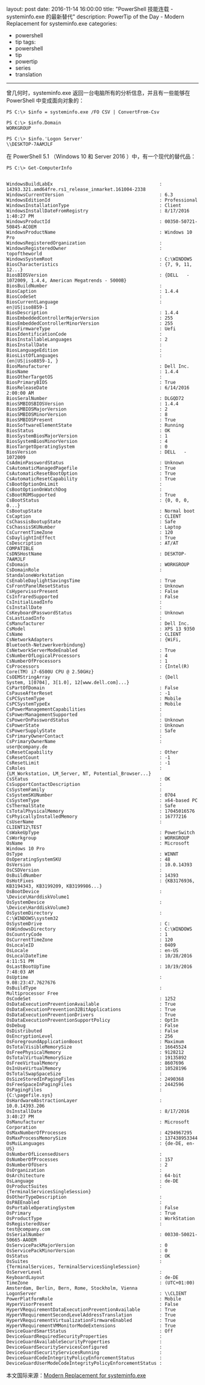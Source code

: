 ﻿layout: post
date: 2016-11-14 16:00:00
title: "PowerShell 技能连载 - systeminfo.exe 的最新替代"
description: PowerTip of the Day - Modern Replacement for systeminfo.exe
categories:
- powershell
- tip
tags:
- powershell
- tip
- powertip
- series
- translation
---
曾几何时，systeminfo.exe 返回一台电脑所有的分析信息，并且有一些能够在 PowerShell 中变成面向对象的：

    PS C:\> $info = systeminfo.exe /FO CSV | ConvertFrom-Csv

    PS C:\> $info.Domain
    WORKGROUP
    
    PS C:\> $info.'Logon Server'
    \\DESKTOP-7AAMJLF

在 PowerShell 5.1 （Windows 10 和 Server 2016 ）中，有一个现代的替代品：

    PS C:\> Get-ComputerInfo
    
    
    WindowsBuildLabEx                                       : 14393.321.amd64fre.rs1_release_inmarket.161004-2338
    WindowsCurrentVersion                                   : 6.3
    WindowsEditionId                                        : Professional
    WindowsInstallationType                                 : Client
    WindowsInstallDateFromRegistry                          : 8/17/2016 1:40:27 PM
    WindowsProductId                                        : 00350-50721-50845-ACOEM
    WindowsProductName                                      : Windows 10 Pro
    WindowsRegisteredOrganization                           : 
    WindowsRegisteredOwner                                  : topoftheworld
    WindowsSystemRoot                                       : C:\WINDOWS
    BiosCharacteristics                                     : {7, 9, 11, 12...}
    BiosBIOSVersion                                         : {DELL   - 1072009, 1.4.4, American Megatrends - 5000B}
    BiosBuildNumber                                         : 
    BiosCaption                                             : 1.4.4
    BiosCodeSet                                             : 
    BiosCurrentLanguage                                     : en|US|iso8859-1
    BiosDescription                                         : 1.4.4
    BiosEmbeddedControllerMajorVersion                      : 255
    BiosEmbeddedControllerMinorVersion                      : 255
    BiosFirmwareType                                        : Uefi
    BiosIdentificationCode                                  : 
    BiosInstallableLanguages                                : 2
    BiosInstallDate                                         : 
    BiosLanguageEdition                                     : 
    BiosListOfLanguages                                     : {en|US|iso8859-1, }
    BiosManufacturer                                        : Dell Inc.
    BiosName                                                : 1.4.4
    BiosOtherTargetOS                                       : 
    BiosPrimaryBIOS                                         : True
    BiosReleaseDate                                         : 6/14/2016 2:00:00 AM
    BiosSeralNumber                                         : DLGQD72
    BiosSMBIOSBIOSVersion                                   : 1.4.4
    BiosSMBIOSMajorVersion                                  : 2
    BiosSMBIOSMinorVersion                                  : 8
    BiosSMBIOSPresent                                       : True
    BiosSoftwareElementState                                : Running
    BiosStatus                                              : OK
    BiosSystemBiosMajorVersion                              : 1
    BiosSystemBiosMinorVersion                              : 4
    BiosTargetOperatingSystem                               : 0
    BiosVersion                                             : DELL   - 1072009
    CsAdminPasswordStatus                                   : Unknown
    CsAutomaticManagedPagefile                              : True
    CsAutomaticResetBootOption                              : True
    CsAutomaticResetCapability                              : True
    CsBootOptionOnLimit                                     : 
    CsBootOptionOnWatchDog                                  : 
    CsBootROMSupported                                      : True
    CsBootStatus                                            : {0, 0, 0, 0...}
    CsBootupState                                           : Normal boot
    CsCaption                                               : CLIENT
    CsChassisBootupState                                    : Safe
    CsChassisSKUNumber                                      : Laptop
    CsCurrentTimeZone                                       : 120
    CsDaylightInEffect                                      : True
    CsDescription                                           : AT/AT COMPATIBLE
    CsDNSHostName                                           : DESKTOP-7AAMJLF
    CsDomain                                                : WORKGROUP
    CsDomainRole                                            : StandaloneWorkstation
    CsEnableDaylightSavingsTime                             : True
    CsFrontPanelResetStatus                                 : Unknown
    CsHypervisorPresent                                     : False
    CsInfraredSupported                                     : False
    CsInitialLoadInfo                                       : 
    CsInstallDate                                           : 
    CsKeyboardPasswordStatus                                : Unknown
    CsLastLoadInfo                                          : 
    CsManufacturer                                          : Dell Inc.
    CsModel                                                 : XPS 13 9350
    CsName                                                  : CLIENT
    CsNetworkAdapters                                       : {WiFi, Bluetooth-Netzwerkverbindung}
    CsNetworkServerModeEnabled                              : True
    CsNumberOfLogicalProcessors                             : 4
    CsNumberOfProcessors                                    : 1
    CsProcessors                                            : {Intel(R) Core(TM) i7-6500U CPU @ 2.50GHz}
    CsOEMStringArray                                        : {Dell System, 1[0704], 3[1.0], 12[www.dell.com]...}
    CsPartOfDomain                                          : False
    CsPauseAfterReset                                       : -1
    CsPCSystemType                                          : Mobile
    CsPCSystemTypeEx                                        : Mobile
    CsPowerManagementCapabilities                           : 
    CsPowerManagementSupported                              : 
    CsPowerOnPasswordStatus                                 : Unknown
    CsPowerState                                            : Unknown
    CsPowerSupplyState                                      : Safe
    CsPrimaryOwnerContact                                   : 
    CsPrimaryOwnerName                                      : user@company.de
    CsResetCapability                                       : Other
    CsResetCount                                            : -1
    CsResetLimit                                            : -1
    CsRoles                                                 : {LM_Workstation, LM_Server, NT, Potential_Browser...}
    CsStatus                                                : OK
    CsSupportContactDescription                             : 
    CsSystemFamily                                          : 
    CsSystemSKUNumber                                       : 0704
    CsSystemType                                            : x64-based PC
    CsThermalState                                          : Safe
    CsTotalPhysicalMemory                                   : 17045016576
    CsPhyicallyInstalledMemory                              : 16777216
    CsUserName                                              : CLIENT12\TEST
    CsWakeUpType                                            : PowerSwitch
    CsWorkgroup                                             : WORKGROUP
    OsName                                                  : Microsoft Windows 10 Pro
    OsType                                                  : WINNT
    OsOperatingSystemSKU                                    : 48
    OsVersion                                               : 10.0.14393
    OsCSDVersion                                            : 
    OsBuildNumber                                           : 14393
    OsHotFixes                                              : {KB3176936, KB3194343, KB3199209, KB3199986...}
    OsBootDevice                                            : \Device\HarddiskVolume1
    OsSystemDevice                                          : \Device\HarddiskVolume3
    OsSystemDirectory                                       : C:\WINDOWS\system32
    OsSystemDrive                                           : C:
    OsWindowsDirectory                                      : C:\WINDOWS
    OsCountryCode                                           : 1
    OsCurrentTimeZone                                       : 120
    OsLocaleID                                              : 0409
    OsLocale                                                : en-US
    OsLocalDateTime                                         : 10/28/2016 4:11:51 PM
    OsLastBootUpTime                                        : 10/19/2016 7:48:03 AM
    OsUptime                                                : 9.08:23:47.7627676
    OsBuildType                                             : Multiprocessor Free
    OsCodeSet                                               : 1252
    OsDataExecutionPreventionAvailable                      : True
    OsDataExecutionPrevention32BitApplications              : True
    OsDataExecutionPreventionDrivers                        : True
    OsDataExecutionPreventionSupportPolicy                  : OptIn
    OsDebug                                                 : False
    OsDistributed                                           : False
    OsEncryptionLevel                                       : 256
    OsForegroundApplicationBoost                            : Maximum
    OsTotalVisibleMemorySize                                : 16645524
    OsFreePhysicalMemory                                    : 9128212
    OsTotalVirtualMemorySize                                : 19135892
    OsFreeVirtualMemory                                     : 8607696
    OsInUseVirtualMemory                                    : 10528196
    OsTotalSwapSpaceSize                                    : 
    OsSizeStoredInPagingFiles                               : 2490368
    OsFreeSpaceInPagingFiles                                : 2442596
    OsPagingFiles                                           : {C:\pagefile.sys}
    OsHardwareAbstractionLayer                              : 10.0.14393.206
    OsInstallDate                                           : 8/17/2016 3:40:27 PM
    OsManufacturer                                          : Microsoft Corporation
    OsMaxNumberOfProcesses                                  : 4294967295
    OsMaxProcessMemorySize                                  : 137438953344
    OsMuiLanguages                                          : {de-DE, en-US}
    OsNumberOfLicensedUsers                                 : 
    OsNumberOfProcesses                                     : 157
    OsNumberOfUsers                                         : 2
    OsOrganization                                          : 
    OsArchitecture                                          : 64-bit
    OsLanguage                                              : de-DE
    OsProductSuites                                         : {TerminalServicesSingleSession}
    OsOtherTypeDescription                                  : 
    OsPAEEnabled                                            : 
    OsPortableOperatingSystem                               : False
    OsPrimary                                               : True
    OsProductType                                           : WorkStation
    OsRegisteredUser                                        : test@company.com
    OsSerialNumber                                          : 00330-50021-50665-AAOEM
    OsServicePackMajorVersion                               : 0
    OsServicePackMinorVersion                               : 0
    OsStatus                                                : OK
    OsSuites                                                : {TerminalServices, TerminalServicesSingleSession}
    OsServerLevel                                           : 
    KeyboardLayout                                          : de-DE
    TimeZone                                                : (UTC+01:00) Amsterdam, Berlin, Bern, Rome, Stockholm, Vienna
    LogonServer                                             : \\CLIENT
    PowerPlatformRole                                       : Mobile
    HyperVisorPresent                                       : False
    HyperVRequirementDataExecutionPreventionAvailable       : True
    HyperVRequirementSecondLevelAddressTranslation          : True
    HyperVRequirementVirtualizationFirmwareEnabled          : True
    HyperVRequirementVMMonitorModeExtensions                : True
    DeviceGuardSmartStatus                                  : Off
    DeviceGuardRequiredSecurityProperties                   : 
    DeviceGuardAvailableSecurityProperties                  : 
    DeviceGuardSecurityServicesConfigured                   : 
    DeviceGuardSecurityServicesRunning                      : 
    DeviceGuardCodeIntegrityPolicyEnforcementStatus         : 
    DeviceGuardUserModeCodeIntegrityPolicyEnforcementStatus :


<!--more-->
本文国际来源：[Modern Replacement for systeminfo.exe](http://community.idera.com/powershell/powertips/b/tips/posts/modern-replacement-for-systeminfo-exe)
